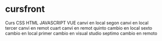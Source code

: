 # cursfront
Curs CSS HTML JAVASCRIPT VUE
canvi en local
segon canvi en local
tercer canvi en remot
cuart canvi en remot
quinto cambio en local
sexto cambio en local
primer cambio en visual studio
septimo cambio en remoto